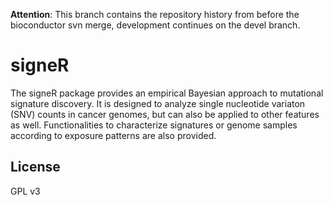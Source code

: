 
**Attention**: This branch contains the repository history from before the bioconductor svn merge, development continues on the devel branch.

# signeR

The signeR package provides an empirical Bayesian approach to mutational signature discovery. It is designed to analyze single nucleotide variaton (SNV) counts in cancer genomes, but can also be applied to other features as well. Functionalities to characterize signatures or genome samples according to exposure patterns are also provided. 

## License
GPL v3
